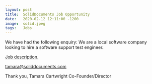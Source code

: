 ```yaml
---
layout: post
title:  SolidDocuments Job Opportunity
date:   2020-02-12 12:11:00 -1200
image:  solid.jpeg
tags:   Jobs
---
```

We have had the following enquiry: We are a local software company looking to hire a software support test engineer.

[Job description.](/img/Solidconverter.pdf)

tamara@soliddocuments.com

Thank you,
Tamara Cartwright
Co-Founder/Director